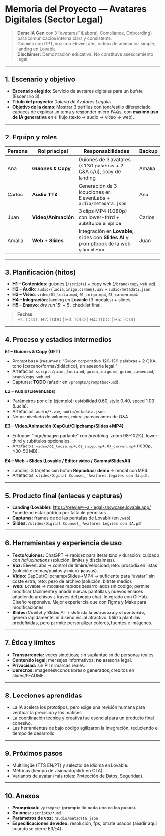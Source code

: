 # Memoria del Proyecto — Avatares Digitales (Sector Legal)

> **Demo IA Gen** con 3 “avatares” (Laboral, Compliance, Onboarding) para comunicación interna clara y consistente.  
> Guiones con GPT, voz con ElevenLabs, vídeos de animación simple, landing en Lovable.  
> **Disclaimer:** Demostración educativa. No constituye asesoramiento legal.

---

## 1. Escenario y objetivo
- **Escenario elegido:** Servicio de avatares digitales para un bufete (Escenario 3).
- **Título del proyecto:** *Galería de Avatares Legales*.
- **Objetivo de la demo:** Mostrar 3 perfiles con tono/estilo diferenciado capaces de explicar un tema y responder micro-FAQs, con **máximo uso de IA generativa** en el flujo (texto → audio → vídeo → web).

---

## 2. Equipo y roles
| Persona | Rol principal | Responsabilidades | Backup |
|---|---|---|---|
| Ana | **Guiones & Copy** | Guiones de 3 avatares (≤130 palabras + 2 Q&A c/u), copy de landing | Amalia |
| Carlos | **Audio TTS** | Generación de 3 locuciones en ElevenLabs + `audio/metadata.json` | Ana |
| Juan | **Vídeo/Animación** | 3 clips MP4 (1080p) con lower-third + subtítulos si aplica | Carlos |
| Amalia | **Web + Slides** | Integración en **Lovable**, slides con **Slides AI** y promptbook de la web y las slides | Juan |

---

## 3. Planificación (hitos)
- **H1 – Contenidos**: guiones (`/scripts`) + copy web (`/brand/copy_web.md`).  
- **H2 – Audio**: `audio/{lucia,inigo,carmen}.wav` + `audio/metadata.json`.  
- **H3 – Vídeo**: `video/01_lucia.mp4`, `02_inigo.mp4`, `03_carmen.mp4`.  
- **H4 – Integración**: landing en **Lovable** (3 modales) + slides.  
- **H5 – Ensayo**: *dry run* 15’ + 5’, checklist final.

> **Fechas**:  
> H1: TODO | H2: TODO | H3: TODO | H4: TODO | H5: TODO

---

## 4. Proceso y estadios intermedios
**E1 – Guiones & Copy (GPT)**  
- Prompt base (resumen): “Guion corporativo 120–130 palabras + 2 Q&A, tono [cercano/formal/didáctico], sin asesoría legal.”  
- Artefactos: `scripts/guion_lucia.md`, `guion_inigo.md`, `guion_carmen.md`, `brand/copy_web.md`.  
- Capturas: **TODO** (añadir en `/prompts/promptbook.md`).

**E2 – Audio (ElevenLabs)**  
- Parámetros por clip (ejemplo): estabilidad 0.60, style 0.40, speed 1.03 (Lucía).  
- Artefactos: `audio/*.wav`, `audio/metadata.json`.  
- Notas: nivelado de volumen, micro-pausas antes de Q&A.

**E3 – Vídeo/Animación (CapCut/Clipchamp/Slides→MP4)**  
- Enfoque: “logo/imagen parlante” con *breathing* (zoom 98–102%), lower-third y subtítulos opcionales.  
- Artefactos: `video/01_lucia.mp4`, `02_inigo.mp4`, `03_carmen.mp4` (1080p, ≤30–50 MB).

**E4 – Web + Slides (Lovable / Editor vídeo / Gamma/SlidesAI)**  
- Landing: 3 tarjetas con botón **Reproducir demo** → modal con MP4.  
- Artefactos: `slides/Digital Counsel_ Avatares Legales con IA.pdf`.

---

## 5. Producto final (enlaces y capturas)
- **Landing (Lovable):** https://preview--ai-legal-showcase.lovable.app/ *puede no estar pública por falta de permisos
- **Capturas:** frames de de las pantallas de Lovable (en `/web`).  
- **Slides:** `/slides/Digital Counsel_ Avatares Legales con IA.pdf`
---

## 6. Herramientas y experiencia de uso
- **Texto/guiones:** ChatGPT → rapidez para iterar tono y duración; cuidado con *hallucinations* (solución: límites y disclaimers).  
- **Voz:** ElevenLabs → control de timbre/velocidad; reto: prosodia en listas (solución: comas/puntos y micro-pausas).  
- **Vídeo:** CapCut/Clipchamp/Slides→MP4 → suficiente para “avatar” sin coste extra; reto: peso de archivo (solución: bitrate medio).  
- **Web:** Lovable → modales rápidos desarrollados sin código; permite modificar fácilmente y añadir nuevas pantallas y nuevos enlaces añadiendo archivos a través del propio chat. Integrado con GitHub. Diseño responsive. Mejor experiencia que con Figma y Make para modificaciones. 
- **Slides:** Copilot y Slides AI → definida la estructura y el contenido, genera rápidamente un diseño visual atractivo. Utiliza plantillas predefinidas, pero permite personalizar colores, fuentes e imágenes.

---

## 7. Ética y límites
- **Transparencia:** voces sintéticas; sin suplantación de personas reales.  
- **Contenido legal:** mensajes informativos; **no** asesoría legal.  
- **Privacidad:** sin PII ni marcas reales.  
- **Derechos:** imágenes/íconos libres o generados; créditos en slides/README.

---

## 8. Lecciones aprendidas
 - La IA acelera los prototipos, pero exige una revisión humana para verificar la precisión y los matices.
 - La coordinación técnica y creativa fue esencial para un producto final cohesivo.
 - Las herramientas de bajo código agilizaron la integración, reduciendo el tiempo de desarrollo.

---

## 9. Próximos pasos
- Multilingüe (TTS EN/PT) y selector de idioma en Lovable.  
- Métricas (tiempo de visionado/click en CTA).  
- Variantes de avatar (más roles: Protección de Datos, Seguridad).

---

## 10. Anexos
- **Promptbook:** `/prompts/` (prompts de cada uno de los pasos).  
- **Guiones:** `/scripts/*.md`  
- **Parámetros de voz:** `/audio/metadata.json`  
- **Especificaciones de vídeo:** resolución, fps, bitrate usados (añadir aquí cuando se cierre E3/E4).
